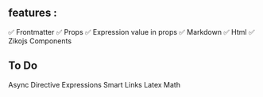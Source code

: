 ## features :

✅ Frontmatter
✅ Props
✅ Expression value in props
✅ Markdown
✅ Html
✅ Zikojs Components


## To Do

Async Directive
Expressions 
Smart Links
Latex
Math 

